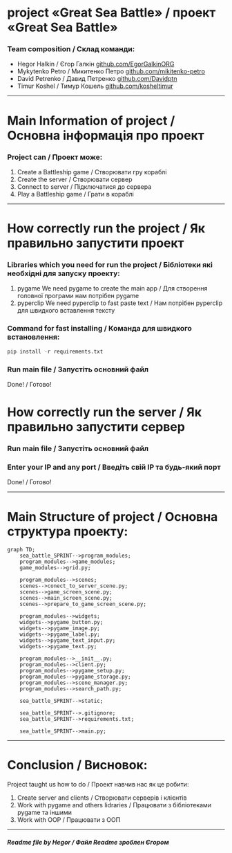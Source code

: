 # project «Great Sea Battle» / проект «Great Sea Battle»
### Team composition / Склад команди:
- Hegor Halkin / Єгор Галкін [github.com/EgorGalkinORG](https://github.com/EgorGalkinORG)
- Mykytenko Petro / Микитенко Петро [github.com/mikitenko-petro](https://github.com/mikitenko-petro)
- David Petrenko / Давид Петренко [github.com/Davidptn](https://github.com/Davidptn)
- Timur Koshel / Тимур Кошель [github.com/kosheltimur](https://github.com/kosheltimur)
____

# Main Information of project / Основна інформація про проект 
### Project can / Проект може:
1. Create a Battleship game / Створювати гру кораблі
1. Create the server / Створювати сервер
1. Connect to server / Підключатися до сервера 
1. Play a Battleship game / Грати в кораблі
____

# How correctly run the project / Як правильно запустити проект
### Libraries which you need for run the project / Бібліотеки які необхідні для запуску проекту:
1. pygame
We need pygame to create the main app / Для створення головної програми нам потрібен pygame
1. pyperclip
We need pyperclip to fast paste text / Нам потрібен pyperclip для швидкого вставлення тексту

### Command for fast installing / Команда для швидкого встановлення:
```python
pip install -r requirements.txt
```

### Run main file / Запустіть основний файл
Done! / Готово!
# How correctly run the server / Як правильно запустити сервер

### Run main file / Запустіть основний файл

### Enter your IP and any port / Введіть свій IP та будь-який порт

Done! / Готово!
____

# Main Structure of project / Основна структура проекту:
```mermaid
graph TD;
    sea_battle_SPRINT-->program_modules;
    program_modules-->game_modules;
    game_modules-->grid.py;

    program_modules-->scenes;
    scenes-->conect_to_server_scene.py;
    scenes-->game_screen_scene.py;
    scenes-->main_screen_scene.py;
    scenes-->prepare_to_game_screen_scene.py;

    program_modules-->widgets;
    widgets-->pygame_button.py;
    widgets-->pygame_image.py;
    widgets-->pygame_label.py;
    widgets-->pygame_text_input.py;
    widgets-->pygame_text.py;

    program_modules-->__init__.py;
    program_modules-->client.py;
    program_modules-->pygame_setup.py;
    program_modules-->pygame_storage.py;
    program_modules-->scene_manager.py;
    program_modules-->search_path.py;
    
    sea_battle_SPRINT-->static;

    sea_battle_SPRINT-->.gitignore;
    sea_battle_SPRINT-->requirements.txt;

    sea_battle_SPRINT-->main.py;
``` 
____

# Conclusion / Висновок:
Project taught us how to do / Проект навчив нас як це робити:
1. Create server and clients / Створювати серверів і клієнтів
1. Work with pygame and others lidraries / Працювати з бібліотеками pygame та іншими
1. Work with OOP / Працювати з ООП
____

##### Readme file by Hegor / Файл Readme зроблен Єгором